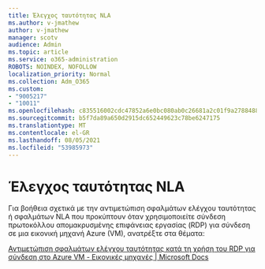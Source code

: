 ```yaml
---
title: Έλεγχος ταυτότητας NLA
ms.author: v-jmathew
author: v-jmathew
manager: scotv
audience: Admin
ms.topic: article
ms.service: o365-administration
ROBOTS: NOINDEX, NOFOLLOW
localization_priority: Normal
ms.collection: Adm_O365
ms.custom:
- "9005217"
- "10011"
ms.openlocfilehash: c835516002cdc47852a6e0bc080ab0c26681a2c01f9a2788488cad092d347aca
ms.sourcegitcommit: b5f7da89a650d2915dc652449623c78be6247175
ms.translationtype: MT
ms.contentlocale: el-GR
ms.lasthandoff: 08/05/2021
ms.locfileid: "53985973"
---
```

# <a name="nla-authentication"></a>Έλεγχος ταυτότητας NLA

Για βοήθεια σχετικά με την αντιμετώπιση σφαλμάτων ελέγχου ταυτότητας ή σφαλμάτων NLA που προκύπτουν όταν χρησιμοποιείτε σύνδεση πρωτοκόλλου απομακρυσμένης επιφάνειας εργασίας (RDP) για σύνδεση σε μια εικονική μηχανή Azure (VM), ανατρέξτε στα θέματα:

[Αντιμετώπιση σφαλμάτων ελέγχου ταυτότητας κατά τη χρήση του RDP για σύνδεση στο Azure VM - Εικονικές μηχανές | Microsoft Docs](https://docs.microsoft.com/troubleshoot/azure/virtual-machines/cannot-connect-rdp-azure-vm)
